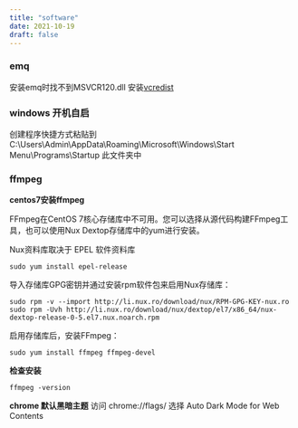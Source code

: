 ```yaml
---
title: "software"
date: 2021-10-19
draft: false
---
```


### emq
安装emq时找不到MSVCR120.dll
安装[vcredist](https://www.microsoft.com/zh-cn/download/confirmation.aspx?id=40784)

### windows 开机自启
创建程序快捷方式粘贴到 C:\Users\Admin\AppData\Roaming\Microsoft\Windows\Start Menu\Programs\Startup 此文件夹中


### ffmpeg

**centos7安装ffmpeg**

FFmpeg在CentOS 7核心存储库中不可用。您可以选择从源代码构建FFmpeg工具，也可以使用Nux Dextop存储库中的yum进行安装。


Nux资料库取决于 EPEL 软件资料库
```shell
sudo yum install epel-release
```
导入存储库GPG密钥并通过安装rpm软件包来启用Nux存储库：
```shell
sudo rpm -v --import http://li.nux.ro/download/nux/RPM-GPG-KEY-nux.ro
sudo rpm -Uvh http://li.nux.ro/download/nux/dextop/el7/x86_64/nux-dextop-release-0-5.el7.nux.noarch.rpm
```
启用存储库后，安装FFmpeg：
```shell
sudo yum install ffmpeg ffmpeg-devel
```

**检查安装**
```shell
ffmpeg -version
```


**chrome 默认黑暗主题**
访问 chrome://flags/
选择 Auto Dark Mode for Web Contents